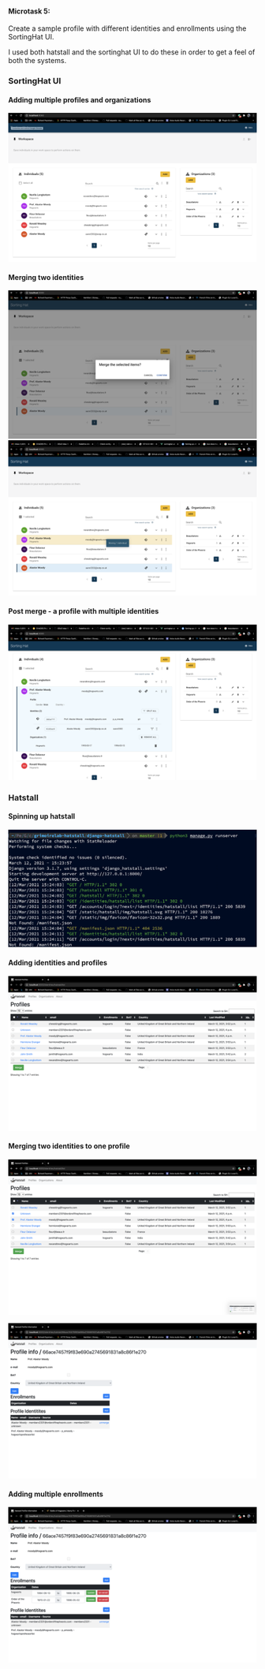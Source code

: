 #### Microtask 5:
Create a sample profile with different identities and enrollments using the SortingHat UI.

I used both hatstall and the sortinghat UI to do these in order to get a feel of both the systems.

### SortingHat UI

#### Adding multiple profiles and organizations
![Adding multiple profiles and organizations](https://github.com/Rashmi-K-A/chaoss-sortinghat/blob/master/assets/sh_init.png)

#### Merging two identities
![During merge 1](https://github.com/Rashmi-K-A/chaoss-sortinghat/blob/master/assets/sh_during_merge.png)
![During merge 2](https://github.com/Rashmi-K-A/chaoss-sortinghat/blob/master/assets/sh_during_merge1.png)

#### Post merge - a profile with multiple identities
![Post merge](https://github.com/Rashmi-K-A/chaoss-sortinghat/blob/master/assets/sh_after_merge.png)



### Hatstall

#### Spinning up hatstall
![Spinning up hatstall](https://github.com/Rashmi-K-A/chaoss-sortinghat/blob/master/assets/run_hs.png)


#### Adding identities and profiles
![Multiple profiles](https://github.com/Rashmi-K-A/chaoss-sortinghat/blob/master/assets/multi_profiles.png)

#### Merging two identities to one profile
![Before merge](https://github.com/Rashmi-K-A/chaoss-sortinghat/blob/master/assets/before_merge.png)

![After merge](https://github.com/Rashmi-K-A/chaoss-sortinghat/blob/master/assets/after_merge.png)

#### Adding multiple enrollments
![Adding enrollments](https://github.com/Rashmi-K-A/chaoss-sortinghat/blob/master/assets/multi_enrollments.png)


